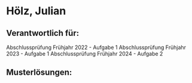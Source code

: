 # Hölz, Julian

## Verantwortlich für:

Abschlussprüfung Frühjahr 2022 - Aufgabe 1
Abschlussprüfung Frühjahr 2023 - Aufgabe 1
Abschlussprüfung Frühjahr 2024 - Aufgabe 2

## Musterlösungen: